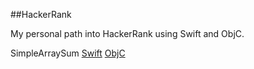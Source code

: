 ##HackerRank

My personal path into HackerRank using Swift and ObjC.

SimpleArraySum 
[Swift](#Swift/SimpleArraySum.swift) [ObjC](#ObjC/SimpleArraySum.m)